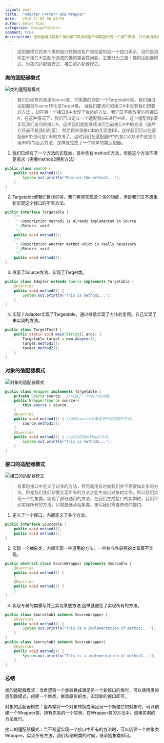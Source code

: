 ```yaml
---
layout: post
title:  "Adapter Pattern aka Wrapper"
date:   2018-11-07 08:43:59
author: Botao Xiao
categories: DesignPattern
comment: true
description: 适配器模式将某个类的接口转换成客户端期望的另一个接口表示，目的是消除由于接口不匹配所造成的类的兼容性问题。主要分为三类：类的适配器模式、对象的适配器模式、接口的适配器模式。
---
```

>适配器模式将某个类的接口转换成客户端期望的另一个接口表示，目的是消除由于接口不匹配所造成的类的兼容性问题。主要分为三类：类的适配器模式、对象的适配器模式、接口的适配器模式。

### 类的适配器模式
![类的适配器模式](https://i.imgur.com/e13yJVh.png)
>我们已经有的类是Source类，而需要的则是一个Targetable类，我们通过适配器将Source转化成Target类。
>当我们要访问的接口A中没有我们想要的方法 ，却在另一个接口B中发现了合适的方法，我们又不能改变访问接口A，在这种情况下，我们可以定义一个适配器p来进行中转，这个适配器p要实现我们访问的接口A，这样我们就能继续访问当前接口A中的方法（虽然它目前不是我们的菜），然后再继承接口B的实现类BB，这样我们可以在适配器P中访问接口B的方法了，这时我们在适配器P中的接口A方法中直接引用BB中的合适方法，这样就完成了一个简单的类适配器。

1. 我们已经有了一个方法的实现类，其中含有method1方法，但是这个方法不满足需求（需要method2用到方法）
```Java
public class Source {
	public void method1(){
		System.out.println("Realize the method1...");
	}
}
```

2. Targetable使我们目标的类，我们希望实现这个类的功能，但是我们又不想重新实现这个接口的所有方法。
```Java
public interface Targetable {
	/**
	 * @Description method1 is already implemented in Source
	 * @Return: void
	 */
	public void method1();
	/**
	 * @Description Another method which is really necessary
	 * @Return: void
	 */
	public void method2();
}
```

3. 继承了Source方法，实现了Target类。
```Java
public class Adapter extends Source implements Targetable {
	@Override
	public void method2() {
		System.out.println("This is method2...");
	}
}
```

4. 实际上Adapter实现了Targetable，通过继承实现了方法的复用。自己实现了未实现的方法。
```Java
public class TargetTest1 {
	public static void main(String[] args) {
		Targetable target = new Adapter();
		target.method1();
		target.method2();
	}
}
```

### 对象的适配器模式
![对象的适配器模式](https://i.imgur.com/xofbZUG.png)
```Java
public class Wrapper implements Targetable {
	private Source source;	//内涵了一个source对象。
	public Wrapper(Source source){
		this.source = source;
	}
	@Override
	public void method1() {	//通过source对象复用已经实现的方法。
		source.method1();
	}
	@Override
	public void method2() {	//自己实现method2方法。
		System.out.println("This is method2...");
	}
}
```

### 接口的适配器模式
![接口的适配器模式](https://i.imgur.com/nyRh7CO.png)
> 有事后接口中定义了过多的方法，然而调用有时候我们并不需要如此多的方法，但是我们我们却要实现所有的方法才能生成出对象的实例，所以我们实现一个抽象类，实现了部分通用的方法，在我们生成接口的实例时，我们不必实现所有的方法，只需要继承抽象类。重写我们需要修改的接口。

1. 定义了一个接口，内部定义了多个方法。
```Java
public interface Sourcable {
	public void method1();
	public void method2();
}
```

2. 实现一个抽象类，内部实现一些通用的方法，一些独立性较强的类留着不实现。
```Java
public abstract class SourceWrapper implements Sourcable {
	@Override
	public void method1() {
	}
	@Override
	public void method2() {
	}
}
```

3. 实现专属的类重写并且实现某些方法,这样就避免了实现所有的方法。
```Java
public class SourceSub1 extends SourceWrapper {
	@Override
	public void method1() {
		System.out.println("This is a implementation of method1...");
	}
}
public class SourceSub2 extends SourceWrapper{
	@Override
	public void method2() {
		System.out.println("This is a implementation of method2...");
	}
}
```

### 总结
类的适配器模式：当希望将一个类转换成满足另一个新接口的类时，可以使用类的适配器模式，创建一个新类，继承原有的类，实现新的接口即可。

对象的适配器模式：当希望将一个对象转换成满足另一个新接口的对象时，可以创建一个Wrapper类，持有原类的一个实例，在Wrapper类的方法中，调用实例的方法就行。

接口的适配器模式：当不希望实现一个接口中所有的方法时，可以创建一个抽象类Wrapper，实现所有方法，我们写别的类的时候，继承抽象类即可。
